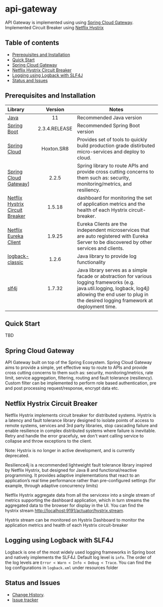 # api-gateway
API Gateway is implemented using using [Spring Cloud Gateway](https://cloud.spring.io/spring-cloud-gateway/reference/html/). Implemented Circuit Breaker using [Netflix Hystrix](https://github.com/Netflix/Hystrix)

## Table of contents

- [Prerequisites and Installation](#prerequisites-and-installation)
- [Quick Start](#quick-start)
- [Spring Cloud Gateway](#spring-cloud-gateway)
- [Netflix Hystrix Circuit Breaker](#netflix-hystrix-circuit-breaker)
- [Logging using Logback with SLF4J](#logging-using-logback-with-slf4j)
- [Status and Issues](#status-and-issues)

## Prerequisites and Installation

Library | Version | Notes
:-------|:--------:|-------
[Java](https://www.oracle.com/java/technologies/javase/jdk11-archive-downloads.html) | 11 | Recommended Java version
[Spring Boot](https://spring.io/projects/spring-boot) | 2.3.4.RELEASE | Recommended Spring Boot version
[Spring Cloud](https://spring.io/projects/spring-cloud) | Hoxton.SR8 | Provides set of tools to quickly build production grade distirbuted micro-services and deploy to cloud.
[Spring Cloud Gateway](https://cloud.spring.io/spring-cloud-gateway/reference/html/)] | 2.2.5 | Spring library to route APIs and provide cross cutting concerns to them such as: security, monitoring/metrics, and resiliency.
[Netflix Hystrix Circuit Breaker](https://github.com/spring-cloud-samples/hystrix-dashboard) | 1.5.18 | dashboard for monitoring the set of application metrics and the health of each Hystrix circuit-breaker.
[Netflix Eureka Client](https://cloud.spring.io/spring-cloud-netflix/multi/multi__service_discovery_eureka_clients.html)| 1.9.25 | Eureka Clients are the independent microservices that are auto registered with Eureka Server to be discovered by other services and clients.
[logback-classic](http://logback.qos.ch/)| 1.2.6 | Java library to provide log functionality
[slf4j](http://www.slf4j.org/)| 1.7.32 | Java library serves as a simple facade or abstraction for various logging frameworks (e.g. java.util.logging, logback, log4j) allowing the end user to plug in the desired logging framework at deployment time.

## Quick Start
TBD

## Spring Cloud Gateway
API Gateway built on top of the Spring Ecosystem. Spring Cloud Gateway aims to provide a simple, yet effective way to route to APIs and provide cross cutting concerns to them such as: security, monitoring/metrics, rate limit, service aggregation, filtering, routing and fault tolerance (resiliency). Custom filter can be implemented to perform role based authentication, pre and post processing request/response, encrypt data etc.

## Netflix Hystrix Circuit Breaker
Netflix Hystrix implements circuit breaker for distributed systems. Hystrix is a latency and fault tolerance library designed to isolate points of access to remote systems, services and 3rd party libraries, stop cascading failure and enable resilience in complex distributed systems where failure is inevitable.
Retry and handle the error gracefuly, we don't want calling service to collapse and throw exceptions to the client.



Note: Hystrix is no longer in active development, and is currently deprecated.

Resilience4j is a recommended lightweight fault tolerance library inspired by Netflix Hystrix, but designed for Java 8 and functional/reactive programming. It provides adaptive implementations that react to an application’s real time performance rather than pre-configured settings (for example, through adaptive concurrency limits)

Netflix Hystrix aggregate data from all the servicesv into a single stream of metrics supporting the dashboard application, which in turn streams the aggregated data to the browser for display in the UI. You can find the hystrix stream <http://localhost:9191/actuator/hystrix.stream>. 

Hystrix stream can be monitored on Hystrix Dashboard to monitor the application metrics and health of each Hystrix circuit-breaker 


## Logging using Logback with SLF4J
Logback is one of the most widely used logging frameworks in Spring boot and natively implements the SLF4J. Default log level is `info`. The order of the log levels are `Error < Warn < Info < Debug < Trace`. You can find the log configurations in `logback.xml` under resources folder

## Status and Issues

* [Change History](./../CHANGELOG.md).
* [Issue tracker](https://github.com/kumaran-is/microservice-springboot/issues?state=open)
